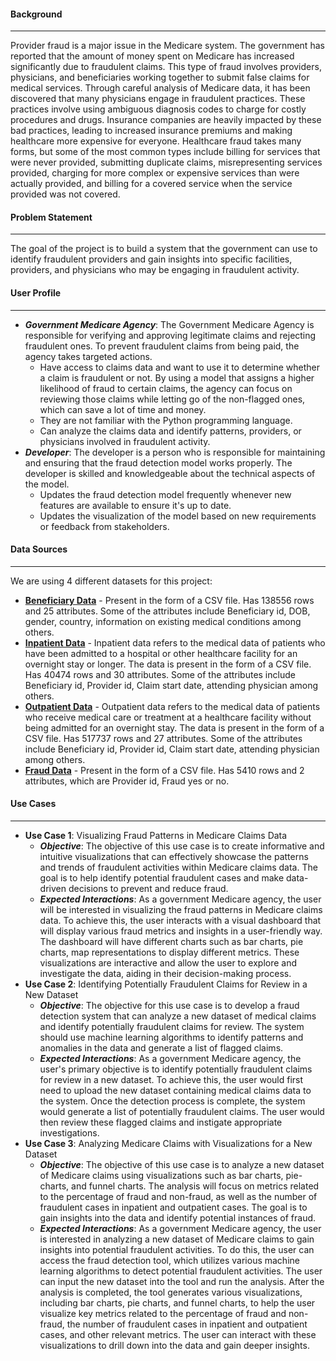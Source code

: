 #### Background
---------------
Provider fraud is a major issue in the Medicare system. The government has reported that the amount of money spent on Medicare has increased significantly due to fraudulent claims. This type of fraud involves providers, physicians, and beneficiaries working together to submit false claims for medical services. Through careful analysis of Medicare data, it has been discovered that many physicians engage in fraudulent practices. These practices involve using ambiguous diagnosis codes to charge for costly procedures and drugs. Insurance companies are heavily impacted by these bad practices, leading to increased insurance premiums and making healthcare more expensive for everyone. Healthcare fraud takes many forms, but some of the most common types include billing for services that were never provided, submitting duplicate claims, misrepresenting services provided, charging for more complex or expensive services than were actually provided, and billing for a covered service when the service provided was not covered.

#### Problem Statement
----------------------
The goal of the project is to build a system that the government can use to identify fraudulent providers and gain insights into specific facilities, providers, and physicians who may be engaging in fraudulent activity.

#### User Profile
-----------------
- ***Government Medicare Agency***:
The Government Medicare Agency is responsible for verifying and approving legitimate claims and rejecting fraudulent ones. To prevent fraudulent claims from being paid, the agency takes targeted actions.
    * Have access to claims data and want to use it to determine whether a claim is fraudulent or not. By using a model that assigns a higher likelihood of fraud to certain claims, the agency can focus on reviewing those claims while letting go of the non-flagged ones, which can save a lot of time and money.
    * They are not familiar with the Python programming language.
    * Can analyze the claims data and identify patterns, providers, or physicians involved in fraudulent activity.
- ***Developer***:
The developer is a person who is responsible for maintaining and ensuring that the fraud detection model works properly. The developer is skilled and knowledgeable about the technical aspects of the model.
    * Updates the fraud detection model frequently whenever new features are available to ensure it's up to date.
    * Updates the visualization of the model based on new requirements or feedback from stakeholders.

#### Data Sources
-----------------
We are using 4 different datasets for this project: 
- **[Beneficiary Data](https://www.kaggle.com/code/rohitrox/medical-provider-fraud-detection/data?select=Train_Beneficiarydata-1542865627584.csv)** - Present in the form of a CSV file. Has 138556 rows and 25 attributes. Some of the attributes include Beneficiary id, DOB, gender, country, information on existing medical conditions among others.
- **[Inpatient Data](https://www.kaggle.com/code/rohitrox/medical-provider-fraud-detection/data?select=Train_Inpatientdata-1542865627584.csv)** - Inpatient data refers to the medical data of patients who have been admitted to a hospital or other healthcare facility for an overnight stay or longer. The data is present in the form of a CSV file. Has 40474 rows and 30 attributes. Some of the attributes include Beneficiary id, Provider id, Claim start date, attending physician among others.
- **[Outpatient Data](https://www.kaggle.com/code/rohitrox/medical-provider-fraud-detection/data?select=Train_Outpatientdata-1542865627584.csv)** - Outpatient data refers to the medical data of patients who receive medical care or treatment at a healthcare facility without being admitted for an overnight stay. The data is present in the form of a CSV file. Has 517737 rows and 27 attributes. Some of the attributes include Beneficiary id, Provider id, Claim start date, attending physician among others.
- **[Fraud Data](https://www.kaggle.com/code/rohitrox/medical-provider-fraud-detection/data?select=Train-1542865627584.csv)** - Present in the form of a CSV file. Has 5410 rows and 2 attributes, which are Provider id, Fraud yes or no.

#### Use Cases
---------------
- **Use Case 1**: Visualizing Fraud Patterns in Medicare Claims Data
    * ***Objective***: The objective of this use case is to create informative and intuitive visualizations that can effectively showcase the patterns and trends of fraudulent activities within Medicare claims data. The goal is to help identify potential fraudulent cases and make data-driven decisions to prevent and reduce fraud.
    * ***Expected Interactions***: As a government Medicare agency, the user will be interested in visualizing the fraud patterns in Medicare claims data. To achieve this, the user interacts with a visual dashboard that will display various fraud metrics and insights in a user-friendly way. The dashboard will have different charts such as bar charts, pie charts, map representations to display different metrics. These visualizations are interactive and allow the user to explore and investigate the data, aiding in their decision-making process.
- **Use Case 2**: Identifying Potentially Fraudulent Claims for Review in a New Dataset
    * ***Objective***: The objective for this use case is to develop a fraud detection system that can analyze a new dataset of medical claims and identify potentially fraudulent claims for review. The system should use machine learning algorithms to identify patterns and anomalies in the data and generate a list of flagged claims.
    * ***Expected Interactions***: As a government Medicare agency, the user's primary objective is to identify potentially fraudulent claims for review in a new dataset. To achieve this, the user would first need to upload the new dataset containing medical claims data to the system. Once the detection process is complete, the system would generate a list of potentially fraudulent claims. The user would then review these flagged claims and instigate appropriate investigations.
- **Use Case 3**: Analyzing Medicare Claims with Visualizations for a New Dataset
    * ***Objective***: The objective of this use case is to analyze a new dataset of Medicare claims using visualizations such as bar charts, pie-charts, and funnel charts. The analysis will focus on metrics related to the percentage of fraud and non-fraud, as well as the number of fraudulent cases in inpatient and outpatient cases. The goal is to gain insights into the data and identify potential instances of fraud.
    * ***Expected Interactions***: As a government Medicare agency, the user is interested in analyzing a new dataset of Medicare claims to gain insights into potential fraudulent activities. To do this, the user can access the fraud detection tool, which utilizes various machine learning algorithms to detect potential fraudulent activities. The user can input the new dataset into the tool and run the analysis. After the analysis is completed, the tool generates various visualizations, including bar charts, pie charts, and funnel charts, to help the user visualize key metrics related to the percentage of fraud and non-fraud, the number of fraudulent cases in inpatient and outpatient cases, and other relevant metrics. The user can interact with these visualizations to drill down into the data and gain deeper insights.
